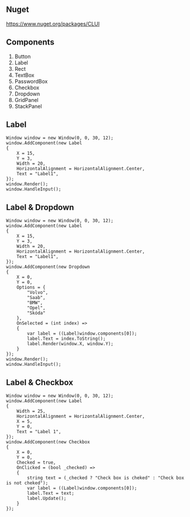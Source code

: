 ## Nuget
https://www.nuget.org/packages/CLUI

## Components
1. Button
2. Label
3. Rect
4. TextBox
5. PasswordBox
6. Checkbox
7. Dropdown
8. GridPanel
9. StackPanel

## Label
```
Window window = new Window(0, 0, 30, 12);
window.AddComponent(new Label
{
	X = 15,
	Y = 3,
	Width = 20,
	HorizontalAlignment = HorizontalAlignment.Center,
	Text = "Label1",
});
window.Render();
window.HandleInput();
```

## Label & Dropdown

```
Window window = new Window(0, 0, 30, 12);
window.AddComponent(new Label
{
	X = 15,
	Y = 3,
	Width = 20,
	HorizontalAlignment = HorizontalAlignment.Center,
	Text = "Label1",
});
window.AddComponent(new Dropdown
{
	X = 0,
	Y = 0,
	Options = {
		"Volvo",
		"Saab",
		"BMW",
		"Opel",
		"Skóda"
	},
	OnSelected = (int index) =>
	{
		var label = ((Label)window.components[0]);
		label.Text = index.ToString();
		label.Render(window.X, window.Y);
	}
});
window.Render();
window.HandleInput();
```

## Label & Checkbox
	
```
Window window = new Window(0, 0, 30, 12);
window.AddComponent(new Label
{
	Width = 25,
	HorizontalAlignment = HorizontalAlignment.Center,
	X = 5,
	Y = 0,
	Text = "Label 1",
});
window.AddComponent(new Checkbox
{
	X = 0,
	Y = 0,
	Checked = true,
	OnClicked = (bool _checked) =>
	{
		string text = (_checked ? "Check box is cheked" : "Check box is not cheked");
		var label = ((Label)window.components[0]);
		label.Text = text;
		label.Update();
	}
});
```
